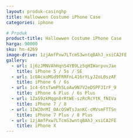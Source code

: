 ```yaml
---
layout: produk-casinghp
title: Hallowwen Costume iPhone Case
categories: iphone

# Produk
product-title: Hallowwen Costume iPhone Case
harga: 90000
sku: hn-4269
image-drive: 1zjAmfPxw7LTcmS3wntqBAhJ_xsiCA2FE
gallery:
  - url: 1j6zJMNVAhHqnS4YB9Lz5qHIWarpuvJax
    title: iPhone 5 / 5s / SE
  - url: 1c0AcxoMGd9FRRFnL416rYLyJ2oL0szAF
    title: iPhone 6 / 6s
  - url: 1c4-6tsTwmPh5LoAw9N7V2eDSPFJIrF_9
    title: iPhone 6 Plus / 6s Plus
  - url: 1Za59zkMqgn8rRtWE-szRcRcYtK_fNIVa
    title: iPhone 7 / 8
  - url: 1IWZ0rMI_OAcOSWTsJanKC-cMVsmFTTSn
    title: iPhone 7 Plus / 8 Plus
  - url: 1zjAmfPxw7LTcmS3wntqBAhJ_xsiCA2FE
    title: iPhone X
---
```

